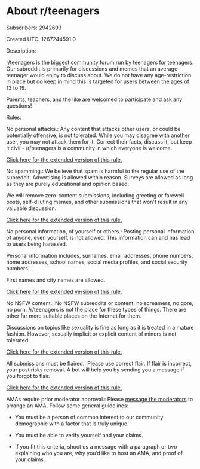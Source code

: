 # About r/teenagers

Subscribers: 2942693

Created UTC: 1267244591.0

Description:

r/teenagers is the biggest community forum run by teenagers for teenagers. Our subreddit is primarily for discussions and memes that an average teenager would enjoy to discuss about. We do not have any age-restriction in place but do keep in mind this is targeted for users between the ages of 13 to 19. 

Parents, teachers, and the like are welcomed to participate and ask any questions! 


Rules:

No personal attacks.: Any content that attacks other users, or could be potentially offensive, is not tolerated. While you may disagree with another user, you may not attack them for it. Correct their facts, discuss it, but keep it civil - /r/teenagers is a community in which everyone is welcome.

[Click here for the extended version of this rule.](https://www.reddit.com/r/teenagers/wiki/rules#wiki_1._no_personal_attacks.)

No spamming.: We believe that spam is harmful to the regular use of the subreddit. Advertising is allowed within reason. Surveys are allowed as long as they are purely educational and opinion based.

We will remove zero-content submissions, including greeting or farewell posts, self-diluting memes, and other submissions that won't result in any valuable discussion.

[Click here for the extended version of this rule.](https://www.reddit.com/r/teenagers/wiki/rules#wiki_2._no_spamming.)

No personal information, of yourself or others.: Posting personal information of anyone, even yourself, is not allowed. This information can and has lead to users being harassed.

Personal information includes, surnames, email addresses, phone numbers, home addresses, school names, social media profiles, and social security numbers.

First names and city names are allowed.

[Click here for the extended version of this rule.](https://www.reddit.com/r/teenagers/wiki/rules#wiki_3._no_personal_information.2C_of_yourself_or_others.)

No NSFW content.: No NSFW subreddits or content, no screamers, no gore, no porn. /r/teenagers is not the place for these types of things. There are other far more suitable places on the Internet for them. 

Discussions on topics like sexuality is fine as long as it is treated in a mature fashion. However, sexually implicit or explicit content of minors is not tolerated.

[Click here for the extended version of this rule.](https://www.reddit.com/r/teenagers/wiki/rules#wiki_4.__no_nsfw_content.)

All submissions must be flaired.: Please use correct flair. If flair is incorrect, your post risks removal. A bot will help you by sending you a message if you forgot to flair.

[Click here for the extended version of this rule.](https://www.reddit.com/r/teenagers/wiki/rules#wiki_5._all_submissions_must_be_flaired.)

AMAs require prior moderator approval.: Please [message the moderators](/message/compose?to=%2Fr%2Fteenagers) to arrange an AMA. Follow some general guidelines:

* You must be a person of common interest to our community demographic with a factor that is truly unique.

* You must be able to verify yourself and your claims.

* If you fit this criteria, shoot us a message with a paragraph or two explaining who you are, why you’d like to host an AMA, and proof of your claims.

